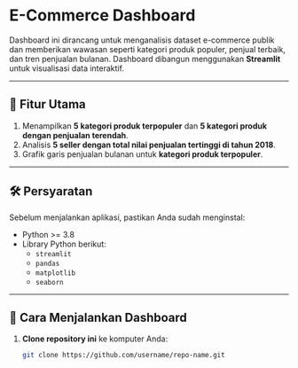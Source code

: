 # E-Commerce Dashboard

Dashboard ini dirancang untuk menganalisis dataset e-commerce publik 
dan memberikan wawasan seperti kategori produk populer, penjual terbaik, dan tren penjualan bulanan.
Dashboard dibangun menggunakan **Streamlit** untuk visualisasi data interaktif.

---

## 🎯 **Fitur Utama**
1. Menampilkan **5 kategori produk terpopuler** dan **5 kategori produk dengan penjualan terendah**.
2. Analisis **5 seller dengan total nilai penjualan tertinggi di tahun 2018**.
3. Grafik garis penjualan bulanan untuk **kategori produk terpopuler**.

---

## 🛠️ **Persyaratan**
Sebelum menjalankan aplikasi, pastikan Anda sudah menginstal:
- Python >= 3.8
- Library Python berikut:
  - `streamlit`
  - `pandas`
  - `matplotlib`
  - `seaborn`

---

## 🚀 **Cara Menjalankan Dashboard**
1. **Clone repository ini** ke komputer Anda:
   ```bash
   git clone https://github.com/username/repo-name.git
